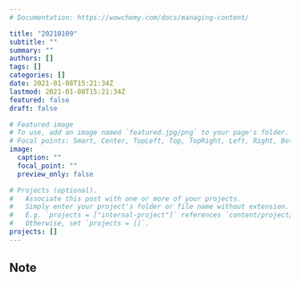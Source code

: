 ```yaml
---
# Documentation: https://wowchemy.com/docs/managing-content/

title: "20210109"
subtitle: ""
summary: ""
authors: []
tags: []
categories: []
date: 2021-01-08T15:21:34Z
lastmod: 2021-01-08T15:21:34Z
featured: false
draft: false

# Featured image
# To use, add an image named `featured.jpg/png` to your page's folder.
# Focal points: Smart, Center, TopLeft, Top, TopRight, Left, Right, BottomLeft, Bottom, BottomRight.
image:
  caption: ""
  focal_point: ""
  preview_only: false

# Projects (optional).
#   Associate this post with one or more of your projects.
#   Simply enter your project's folder or file name without extension.
#   E.g. `projects = ["internal-project"]` references `content/project/deep-learning/index.md`.
#   Otherwise, set `projects = []`.
projects: []
---
```


## Note

